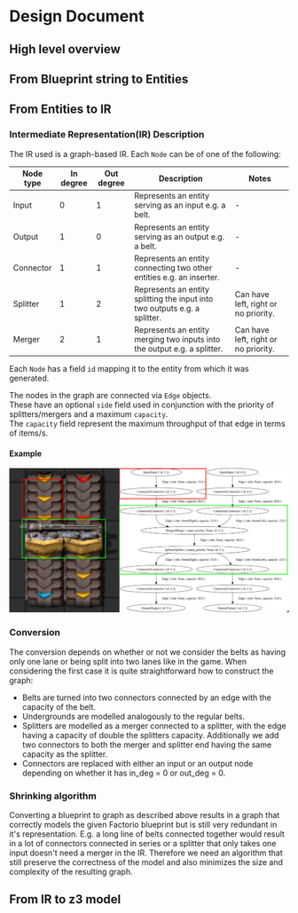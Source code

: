 # Design Document

## High level overview

## From Blueprint string to Entities

## From Entities to IR

### Intermediate Representation(IR) Description

The IR used is a graph-based IR.
Each `Node` can be of one of the following:

| Node type | In degree | Out degree | Description | Notes |
|-----------|-----------|------------|-------------|-------|
| Input | 0 | 1 | Represents an entity serving as an input e.g. a belt. | - |
| Output | 1 | 0 | Represents an entity serving as an output e.g. a belt. | - |
| Connector | 1 | 1 | Represents an entity connecting two other entities e.g. an inserter. | - |
| Splitter | 1 | 2 | Represents an entity splitting the input into two outputs e.g. a splitter. | Can have left, right or no priority. |
| Merger | 2 | 1 | Represents an entity merging two inputs into the output e.g. a splitter. | Can have left, right or no priority. |

Each `Node` has a field `id` mapping it to the entity from which it was generated.

The nodes in the graph are connected via `Edge` objects.\
These have an optional `side` field used in conjunction with the priority of splitters/mergers and a maximum `capacity`.\
The `capacity` field represent the maximum throughput of that edge in terms of items/s.

#### Example
![Blueprint to IR](./blueprint2ir.png)

### Conversion

The conversion depends on whether or not we consider the belts as having only one lane or being split into two lanes like in the game.
When considering the first case it is quite straightforward how to construct the graph:
 - Belts are turned into two connectors connected by an edge with the capacity of the belt.
 - Undergrounds are modelled analogously to the regular belts.
 - Splitters are modelled as a merger connected to a splitter, with the edge having a capacity of double the splitters capacity.
   Additionally we add two connectors to both the merger and splitter end having the same capacity as the splitter.
 - Connectors are replaced with either an input or an output node depending on whether it has in_deg = 0 or out_deg = 0.


### Shrinking algorithm
Converting a blueprint to graph as described above results in a graph that correctly models the given Factorio blueprint but is still very redundant in it's representation.
E.g. a long line of belts connected together would result in a lot of connectors connected in series or a splitter that only takes one input doesn't need a merger in the IR.
Therefore we need an algorithm that still preserve the correctness of the model and also minimizes the size and complexity of the resulting graph.





## From IR to z3 model
